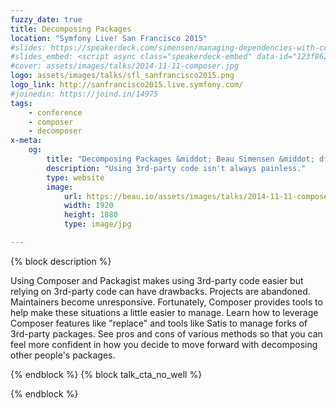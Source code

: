 ```yaml
---
fuzzy_date: true
title: Decomposing Packages
location: "Symfony Live! San Francisco 2015"
#slides: https://speakerdeck.com/simensen/managing-dependencies-with-composer-php-world-2014
#slides_embed: <script async class="speakerdeck-embed" data-id="123f86204bf401329b467e55d489251a" data-ratio="1.77777777777778" src="//speakerdeck.com/assets/embed.js"></script>
#cover: assets/images/talks/2014-11-11-composer.jpg
logo: assets/images/talks/sfl_sanfrancisco2015.png
logo_link: http://sanfrancisco2015.live.symfony.com/
#joinedin: https://joind.in/14975
tags:
    - conference
    - composer
    - decomposer
x-meta:
    og:
        title: "Decomposing Packages &middot; Beau Simensen &middot; dflydev"
        description: "Using 3rd-party code isn't always painless."
        type: website
        image:
            url: https://beau.io/assets/images/talks/2014-11-11-composer.jpg
            width: 1920
            height: 1080
            type: image/jpg

---
```

{% block description %}

Using Composer and Packagist makes using 3rd-party code easier but relying on 3rd-party code can have drawbacks. Projects are abandoned. Maintainers become unresponsive. Fortunately, Composer provides tools to help make these situations a little easier to manage. Learn how to leverage Composer features like "replace" and tools like Satis to manage forks of 3rd-party packages. See pros and cons of various methods so that you can feel more confident in how you decide to move forward with decomposing other people's packages.

{% endblock %}
{% block talk_cta_no_well %}
<script src="https://app.convertkit.com/landing_pages/766.js?orient=horz&ref=beau.io-dpc-psr7"></script>
{% endblock  %}
